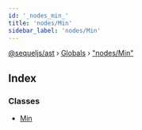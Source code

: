 ```yaml
---
id: '_nodes_min_'
title: 'nodes/Min'
sidebar_label: 'nodes/Min'
---
```


[@sequeljs/ast](../index.md) › [Globals](../globals.md) ›
["nodes/Min"](_nodes_min_.md)

## Index

### Classes

- [Min](../classes/_nodes_min_.min.md)
